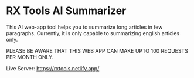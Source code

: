 # RX Tools AI Summarizer

This AI web-app tool helps you to summarize long articles in few paragraphs. Currently, it is only capable to summarizing english articles only.

PLEASE BE AWARE THAT THIS WEB APP CAN MAKE UPTO 100 REQUESTS PER MONTH ONLY.

Live Server:
https://rxtools.netlify.app/
